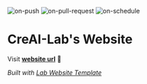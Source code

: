 
  ![on-push](../../actions/workflows/on-push.yaml/badge.svg)
  ![on-pull-request](../../actions/workflows/on-pull-request.yaml/badge.svg)
  ![on-schedule](../../actions/workflows/on-schedule.yaml/badge.svg)

  # CreAI-Lab's Website

  Visit **[website url](#)** 🚀

  _Built with [Lab Website Template](https://greene-lab.gitbook.io/lab-website-template-docs)_
